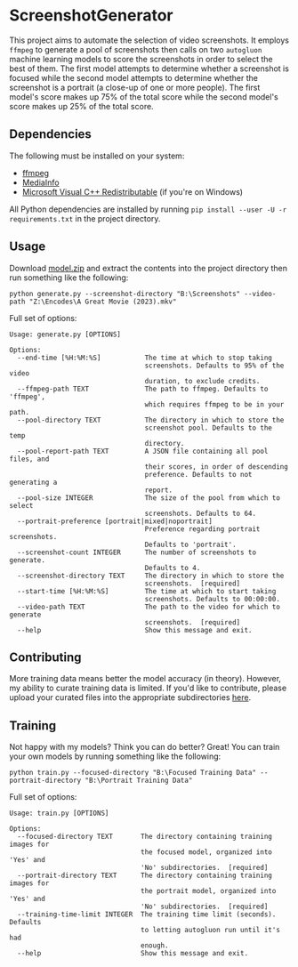 # ScreenshotGenerator
This project aims to automate the selection of video screenshots. It employs `ffmpeg` to generate a pool of screenshots then calls on two `autogluon` machine learning models to score the screenshots in order to select the best of them. The first model attempts to determine whether a screenshot is focused while the second model attempts to determine whether the screenshot is a portrait (a close-up of one or more people). The first model's score makes up 75% of the total score while the second model's score makes up 25% of the total score.

## Dependencies
The following must be installed on your system:
- [ffmpeg](https://ffmpeg.org/download.html)
- [MediaInfo](https://mediaarea.net/en/MediaInfo)
- [Microsoft Visual C++ Redistributable](https://learn.microsoft.com/en-US/cpp/windows/latest-supported-vc-redist) (if you're on Windows)

All Python dependencies are installed by running `pip install --user -U -r requirements.txt` in the project directory.

## Usage
Download [model.zip](https://drive.google.com/file/d/1oRFO0fW-fmFn-CfsdvQqNTqQgU2gaQ0B/view?usp=sharing) and extract the contents into the project directory then run something like the following:
```
python generate.py --screenshot-directory "B:\Screenshots" --video-path "Z:\Encodes\A Great Movie (2023).mkv"
```

Full set of options:
```
Usage: generate.py [OPTIONS]

Options:
  --end-time [%H:%M:%S]           The time at which to stop taking
                                  screenshots. Defaults to 95% of the video
                                  duration, to exclude credits.
  --ffmpeg-path TEXT              The path to ffmpeg. Defaults to 'ffmpeg',
                                  which requires ffmpeg to be in your path.
  --pool-directory TEXT           The directory in which to store the
                                  screenshot pool. Defaults to the temp
                                  directory.
  --pool-report-path TEXT         A JSON file containing all pool files, and
                                  their scores, in order of descending
                                  preference. Defaults to not generating a
                                  report.
  --pool-size INTEGER             The size of the pool from which to select
                                  screenshots. Defaults to 64.
  --portrait-preference [portrait|mixed|noportrait]
                                  Preference regarding portrait screenshots.
                                  Defaults to 'portrait'.
  --screenshot-count INTEGER      The number of screenshots to generate.
                                  Defaults to 4.
  --screenshot-directory TEXT     The directory in which to store the
                                  screenshots.  [required]
  --start-time [%H:%M:%S]         The time at which to start taking
                                  screenshots. Defaults to 00:00:00.
  --video-path TEXT               The path to the video for which to generate
                                  screenshots.  [required]
  --help                          Show this message and exit.
```

## Contributing
More training data means better the model accuracy (in theory). However, my ability to curate training data is limited. If you'd like to contribute, please upload your curated files into the appropriate subdirectories [here](https://drive.google.com/drive/folders/1LW7msqJ2T2KSFQoxo_CJ2tpRrIk3PIxP?usp=share_link).

## Training
Not happy with my models? Think you can do better? Great! You can train your own models by running something like the following:
```
python train.py --focused-directory "B:\Focused Training Data" --portrait-directory "B:\Portrait Training Data"
```

Full set of options:
```
Usage: train.py [OPTIONS]

Options:
  --focused-directory TEXT       The directory containing training images for
                                 the focused model, organized into 'Yes' and
                                 'No' subdirectories.  [required]
  --portrait-directory TEXT      The directory containing training images for
                                 the portrait model, organized into 'Yes' and
                                 'No' subdirectories.  [required]
  --training-time-limit INTEGER  The training time limit (seconds). Defaults
                                 to letting autogluon run until it's had
                                 enough.
  --help                         Show this message and exit.
```